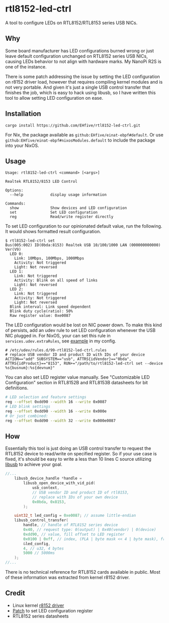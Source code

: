 # rtl8152-led-ctrl

A tool to configure LEDs on RTL8152/RTL8153 series USB NICs.

## Why

Some board manufacturer has LED configurations burned wrong or just leave default configuration unchanged on RTL8152 series USB NICs, causing LEDs behavior to not align with hardware marks. My NanoPi R2S is one of the instance.

There is some patch addressing the issue by setting the LED configuration on r8152 driver load, however that requires compiling kernel modules and is not very portable. And given it's just a single USB control transfer that finishes the job, which is easy to hack using libusb, so I have written this tool to allow setting LED configuration on ease.

## Installation

```
cargo install https://github.com/EHfive/rtl8152-led-ctrl.git
```

For Nix, the package available as `github:EHfive/einat-ebpf#default`. Or use `github:EHfive/einat-ebpf#nixosModules.default` to include the package into your NixOS.

## Usage

```
Usage: rtl8152-led-ctrl <command> [<args>]

Realtek RTL8152/8153 LED Control

Options:
  --help            display usage information

Commands:
  show              Show devices and LED configuration
  set               Set LED configuration
  reg               Read/write register directly
```

To set LED configuration to our opinionated default value, run the following. It would shows formatted result configuration.

```
$ rtl8152-led-ctrl set
Bus(005:002) ID(0bda:8153) Realtek USB 10/100/1000 LAN (000000000000) Ver(V9)
  LED 0:
    Link: 10Mbps, 100Mbps, 1000Mbps
    Activity: Not triggered
    Light: Not reversed
  LED 1:
    Link: Not triggered
    Activity: Blink on all speed of links
    Light: Not reversed
  LED 2:
    Link: Not triggered
    Activity: Not triggered
    Light: Not reversed
  Blink interval: Link speed dependent
  Blink duty cycle(ratio): 50%
  Raw register value: 0xe0087
```

The LED configuration would be lost on NIC power down. To make this kind of persists, add an udev rule to set LED configuration whenever the USB NIC plugged in. For NixOS, your can set this rule in `services.udev.extraRules`, see [example](https://github.com/EHfive/flakes/blob/c19876ecbb448144bedc3de9302eec6b21fd16f8/machines/r2s/hardware.nix#L79-L81) in my config.

```
# /etc/udev/rules.d/99-rtl8152-led-ctrl.rules
# replace USB vendor ID and product ID with IDs of your device
ACTION=="add" SUBSYSTEM=="usb", ATTRS{idVendor}=="0bda", ATTRS{idProduct}=="8153", RUN+="/path/to/rtl8152-led-ctrl set --device %s{busnum}:%s{devnum}"
```

You can also set LED register value manually. See "Customizable LED Configuration" section in RTL8152B and RTL8153B datasheets for bit definitions.

```bash
# LED selection and feature settings
reg --offset 0xdd90 --width 16 --write 0x0087
# LED blink settings
reg --offset 0xdd90 --width 16 --write 0x000e
# Or just combined:
reg --offset 0xdd90 --width 32 --write 0x000e0087
```

## How

Essentially this tool is just doing an USB control transfer to request the RTL8152 device to read/write on specified register. So if your use case is fixed, it's should be easy to write a less than 10 lines C source utilizing [libusb](https://libusb.sourceforge.io/api-1.0/group__libusb__syncio.html#gadb11f7a761bd12fc77a07f4568d56f38) to achieve your goal.

```c
//...
    libusb_device_handle *handle =
        libusb_open_device_with_vid_pid(
            usb_context,
            // USB vendor ID and product ID of rtl8153,
            // replace with IDs of your own device
            0x0bda, 0x8153,
        );

    uint32_t led_config = 0xe0087; // assume little-endian
    libusb_control_transfer(
        handle, // handle of RTL8152 series device
        0x40, // request type: 0(output) | 0x40(vendor) | 0(device)
        0xdd90, // value, fill offset to LED register
        0x0100 | 0xff, // index, (PLA | byte mask << 4 | byte mask), from Linux kernel r8152.c driver
        &led_config,
        4, // u32, 4 bytes
        5000 // 5000ms
    );
//...
```

There is no technical reference for RTL8152 cards available in public. Most of these information was extracted from kernel r8152 driver.

## Credit

- Linux kernel [r8152 driver](https://github.com/torvalds/linux/blob/v6.9/drivers/net/usb/r8152.c)
- [Patch](https://github.com/openwrt/openwrt/blob/9a67364/target/linux/generic/hack-6.6/760-net-usb-r8152-add-LED-configuration-from-OF.patch) to set LED configuration register
- RTL8152 series datasheets
